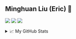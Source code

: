 ## Minghuan Liu (Eric) 👋

![](https://img.shields.io/badge/Major-CS-609926?style=flat&logo=ABB%20RobotStudio&logoColor=ffffff)
![](https://img.shields.io/badge/Use-Python-0076ab?style=flat&logo=Python&logoColor=ffffff)
![](https://img.shields.io/badge/OS-Linux-orange?style=flat&logo=Linux&logoColor=ffffff)
<!--![](https://img.shields.io/badge/Learn-C++-blueviolet?style=flat&logo=Visual%20Studio%20Code&logoColor=ffffff)>-->

<details>
<summary>📈 My GitHub Stats</summary>

<p align="center"> <img src="https://github-readme-stats.vercel.app/api?username=ericonaldo&show_icons=true&theme=gotham" alt="Ericonaldo" />

</details>
<!--
**Ericonaldo/Ericonaldo** is a ✨ _special_ ✨ repository because its `README.md` (this file) appears on your GitHub profile.

Here are some ideas to get you started:

- 🔭 I’m currently working on ...
- 🌱 I’m currently learning ...
- 👯 I’m looking to collaborate on ...
- 🤔 I’m looking for help with ...
- 💬 Ask me about ...
- 📫 How to reach me: ...
- 😄 Pronouns: ...
- ⚡ Fun fact: ...
-->


